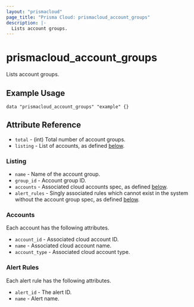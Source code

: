 ```yaml
---
layout: "prismacloud"
page_title: "Prisma Cloud: prismacloud_account_groups"
description: |-
  Lists account groups.
---
```


# prismacloud_account_groups

Lists account groups.

## Example Usage

```hcl
data "prismacloud_account_groups" "example" {}
```

## Attribute Reference

* `total` - (int) Total number of account groups.
* `listing` - List of accounts, as defined [below](#listing).

### Listing

* `name` - Name of the account group.
* `group_id` - Account group ID.
* `accounts` - Associated cloud accounts spec, as defined [below](#accounts).
* `alert_rules` - Singly associated rules which cannot exist in the system without the account group spec, as defined [below](#alert-rules).

### Accounts

Each account has the following attributes.

* `account_id` - Associated cloud account ID.
* `name` - Associated cloud account name.
* `account_type` - Associated cloud account type.

### Alert Rules

Each alert rule has the following attributes.

* `alert_id` - The alert ID.
* `name` - Alert name.
